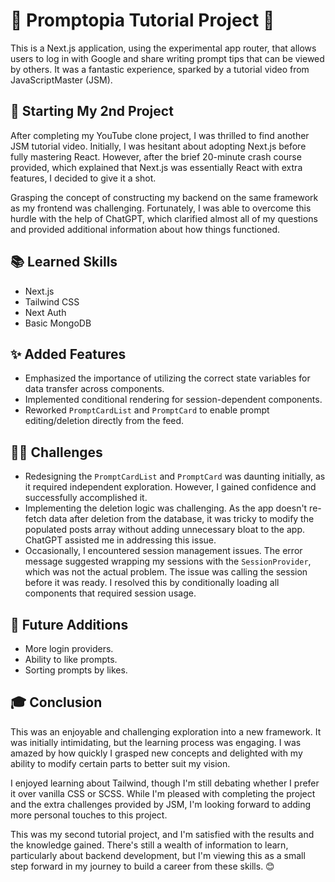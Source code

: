 # 🌟 Promptopia Tutorial Project 🌟

This is a Next.js application, using the experimental app router, that allows users to log in with Google and share writing prompt tips that can be viewed by others. It was a fantastic experience, sparked by a tutorial video from JavaScriptMaster (JSM).

## 🎥 Starting My 2nd Project

After completing my YouTube clone project, I was thrilled to find another JSM tutorial video. Initially, I was hesitant about adopting Next.js before fully mastering React. However, after the brief 20-minute crash course provided, which explained that Next.js was essentially React with extra features, I decided to give it a shot.

Grasping the concept of constructing my backend on the same framework as my frontend was challenging. Fortunately, I was able to overcome this hurdle with the help of ChatGPT, which clarified almost all of my questions and provided additional information about how things functioned.

## 📚 Learned Skills

- Next.js
- Tailwind CSS
- Next Auth
- Basic MongoDB

## ✨ Added Features

- Emphasized the importance of utilizing the correct state variables for data transfer across components.
- Implemented conditional rendering for session-dependent components.
- Reworked `PromptCardList` and `PromptCard` to enable prompt editing/deletion directly from the feed.

## 🏋️‍♂️ Challenges

- Redesigning the `PromptCardList` and `PromptCard` was daunting initially, as it required independent exploration. However, I gained confidence and successfully accomplished it.
- Implementing the deletion logic was challenging. As the app doesn't re-fetch data after deletion from the database, it was tricky to modify the populated posts array without adding unnecessary bloat to the app. ChatGPT assisted me in addressing this issue.
- Occasionally, I encountered session management issues. The error message suggested wrapping my sessions with the `SessionProvider`, which was not the actual problem. The issue was calling the session before it was ready. I resolved this by conditionally loading all components that required session usage.

## 🚀 Future Additions

- More login providers.
- Ability to like prompts.
- Sorting prompts by likes.

## 🎓 Conclusion

This was an enjoyable and challenging exploration into a new framework. It was initially intimidating, but the learning process was engaging. I was amazed by how quickly I grasped new concepts and delighted with my ability to modify certain parts to better suit my vision.

I enjoyed learning about Tailwind, though I'm still debating whether I prefer it over vanilla CSS or SCSS. While I'm pleased with completing the project and the extra challenges provided by JSM, I'm looking forward to adding more personal touches to this project.

This was my second tutorial project, and I'm satisfied with the results and the knowledge gained. There's still a wealth of information to learn, particularly about backend development, but I'm viewing this as a small step forward in my journey to build a career from these skills. 😊
